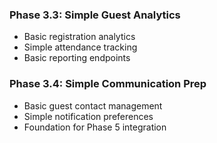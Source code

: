 
### **Phase 3.3: Simple Guest Analytics**

* Basic registration analytics
* Simple attendance tracking
* Basic reporting endpoints

### **Phase 3.4: Simple Communication Prep**

* Basic guest contact management
* Simple notification preferences
* Foundation for Phase 5 integration
